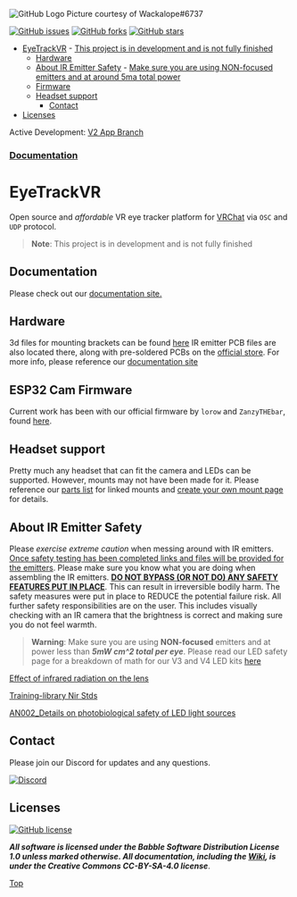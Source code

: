 ![GitHub Logo](https://i.imgur.com/DNW11Yt.png)
Picture courtesy of Wackalope#6737

[![GitHub issues](https://img.shields.io/github/issues/RedHawk989/EyeTrackVR?style=plastic)](https://github.com/RedHawk989/EyeTrackVR/issues) [![GitHub forks](https://img.shields.io/github/forks/RedHawk989/EyeTrackVR?style=plastic)](https://github.com/RedHawk989/EyeTrackVR/network) [![GitHub stars](https://img.shields.io/github/stars/RedHawk989/EyeTrackVR?style=plastic)](https://github.com/RedHawk989/EyeTrackVR/stargazers)

- [EyeTrackVR](#eyetrackvr)
      - [This project is in development and is not fully finished](#this-project-is-in-development-and-is-not-fully-finished)
  - [Hardware](#hardware)
  - [About IR Emitter Safety](#about-ir-emitter-safety)
        - [Make sure you are using NON-focused emitters and at around 5ma total power](#make-sure-you-are-using-non-focused-emmiters-and-at-around-5ma-total-power)
  - [Firmware](#firmware)
  - [Headset support](#headset-support)
      - [Contact](#contact)
- [Licenses](#licenses)

Active Development: [V2 App Branch](https://github.com/EyeTrackVR/EyeTrackVR/tree/v2.0-beta-feature-branch)

### [Documentation](https://docs.eyetrackvr.dev/)

# EyeTrackVR

Open source and *affordable* VR eye tracker platform for [VRChat](https://hello.vrchat.com/) via `OSC` and `UDP` protocol.

> **Note**: This project is in development and is not fully finished



## Documentation
Please check out our [documentation site.](https://docs.eyetrackvr.dev/)



## Hardware

3d files for mounting brackets can be found [here](https://github.com/RedHawk989/EyeTrackVR-Hardware)
IR emitter PCB files are also located there, along with pre-soldered PCBs on the [official store](https://store.eyetrackvr.dev/). For more info, please reference our [documentation site](https://docs.eyetrackvr.dev/how_to_build/parts_list)



## ESP32 Cam Firmware

Current work has been with our official firmware by `lorow` and `ZanzyTHEbar`, found [here](https://github.com/EyeTrackVR/OpenIris).


## Headset support

Pretty much any headset that can fit the camera and LEDs can be supported. However, mounts may not have been made for it. Please reference our [parts list](https://docs.eyetrackvr.dev/how_to_build/parts_list#_3d-printed-mounts) for linked mounts and [create your own mount page](https://docs.eyetrackvr.dev/how_to_build/creating_your_own_mount) for details.


## About IR Emitter Safety

Please *exercise extreme caution* when messing around with IR emitters.
<ins>Once safety testing has been completed links and files will be provided for the emitters</ins>. Please make sure you know what you are doing when assembling the IR emitters.
 <ins>**DO NOT BYPASS (OR NOT DO) ANY SAFETY FEATURES PUT IN PLACE**</ins>. This can result in irreversible bodily harm.
The safety measures were put in place to REDUCE the potential failure risk. All further safety responsibilities are on the user.
This includes visually checking with an IR camera that the brightness is correct and making sure you do not feel warmth.

> **Warning**: Make sure you are using **NON-focused** emitters and at power less than ***5mW cm^2 total per eye***.
Please read our LED safety page for a breakdown of math for our V3 and V4 LED kits [here](https://docs.eyetrackvr.dev/getting_started/led_safety)

[Effect of infrared radiation on the lens](https://docs.eyetrackvr.dev/safety/effect_of_ir_on_the_lens.pdf)

[Training-library Nir Stds](https://docs.eyetrackvr.dev/safety/training-library_nir_stds_20021011.pdf)

[AN002_Details on photobiological safety of LED light sources](https://docs.eyetrackvr.dev/safety/AN002_Details_on_photobiological_safety_of_LED_light_sources.pdf)




## Contact

Please join our Discord for updates and any questions.

[![Discord](https://img.shields.io/badge/Discord-7289DA?style=for-the-badge&logo=discord&logoColor=white)](https://discord.gg/kkXYbVykZX)

## Licenses

[![GitHub license](https://img.shields.io/github/license/RedHawk989/EyeTrackVR?style=plastic)](https://github.com/RedHawk989/EyeTrackVR/blob/master/LICENSE)

***All software is licensed under the Babble Software Distribution License 1.0 unless marked otherwise.
All documentation, including the [Wiki](https://github.com/RedHawk989/EyeTrackVR/wiki), is under the Creative Commons CC-BY-SA-4.0 license***.

<!-- <div align="center">
<img src="./docs/assets/images/licenses/licenses.svg" width="300" alt="Open Licenses" />
</div> -->

[Top](#eyetrackvr)
